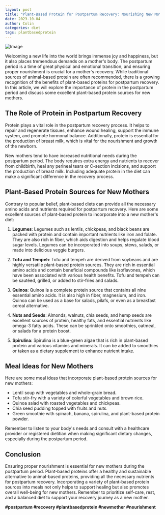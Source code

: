 ```yaml
---
layout: post
title: "Plant-Based Protein for Postpartum Recovery: Nourishing New Mothers"
date: 2023-10-04
author: Colin
categories: diet
tags: plantbasedprotein
---
```


![Image](https://source.unsplash.com/1600x900/?mother,baby,food)

Welcoming a new life into the world brings immense joy and happiness, but it also places tremendous demands on a mother's body. The postpartum period is a time of great physical and emotional transition, and ensuring proper nourishment is crucial for a mother's recovery. While traditional sources of animal-based protein are often recommended, there is a growing recognition of the benefits of plant-based proteins for postpartum recovery. In this article, we will explore the importance of protein in the postpartum period and discuss some excellent plant-based protein sources for new mothers.

## The Role of Protein in Postpartum Recovery

Protein plays a vital role in the postpartum recovery process. It helps to repair and regenerate tissues, enhance wound healing, support the immune system, and promote hormonal balance. Additionally, protein is essential for the production of breast milk, which is vital for the nourishment and growth of the newborn.

New mothers tend to have increased nutritional needs during the postpartum period. The body requires extra energy and nutrients to recover from childbirth, heal any perineal tears or C-section incisions, and support the production of breast milk. Including adequate protein in the diet can make a significant difference in the recovery process.

## Plant-Based Protein Sources for New Mothers

Contrary to popular belief, plant-based diets can provide all the necessary amino acids and nutrients required for postpartum recovery. Here are some excellent sources of plant-based protein to incorporate into a new mother's diet:

1. **Legumes**: Legumes such as lentils, chickpeas, and black beans are packed with protein and contain important nutrients like iron and folate. They are also rich in fiber, which aids digestion and helps regulate blood sugar levels. Legumes can be incorporated into soups, stews, salads, or made into delicious veggie burgers.

2. **Tofu and Tempeh**: Tofu and tempeh are derived from soybeans and are highly versatile plant-based protein sources. They are rich in essential amino acids and contain beneficial compounds like isoflavones, which have been associated with various health benefits. Tofu and tempeh can be sautéed, grilled, or added to stir-fries and salads.

3. **Quinoa**: Quinoa is a complete protein source that contains all nine essential amino acids. It is also high in fiber, magnesium, and iron. Quinoa can be used as a base for salads, pilafs, or even as a breakfast cereal alternative.

4. **Nuts and Seeds**: Almonds, walnuts, chia seeds, and hemp seeds are excellent sources of protein, healthy fats, and essential nutrients like omega-3 fatty acids. These can be sprinkled onto smoothies, oatmeal, or salads for a protein boost.

5. **Spirulina**: Spirulina is a blue-green algae that is rich in plant-based protein and various vitamins and minerals. It can be added to smoothies or taken as a dietary supplement to enhance nutrient intake.

## Meal Ideas for New Mothers

Here are some meal ideas that incorporate plant-based protein sources for new mothers:

- Lentil soup with vegetables and whole-grain bread.
- Tofu stir-fry with a variety of colorful vegetables and brown rice.
- Quinoa salad with roasted vegetables and chickpeas.
- Chia seed pudding topped with fruits and nuts.
- Green smoothie with spinach, banana, spirulina, and plant-based protein powder.

Remember to listen to your body's needs and consult with a healthcare provider or registered dietitian when making significant dietary changes, especially during the postpartum period.

## Conclusion

Ensuring proper nourishment is essential for new mothers during the postpartum period. Plant-based proteins offer a healthy and sustainable alternative to animal-based proteins, providing all the necessary nutrients for postpartum recovery. Incorporating a variety of plant-based protein sources into meals not only helps to support healing but also promotes overall well-being for new mothers. Remember to prioritize self-care, rest, and a balanced diet to support your recovery journey as a new mother.

**#postpartum #recovery #plantbasedprotein #newmother #nourishment**